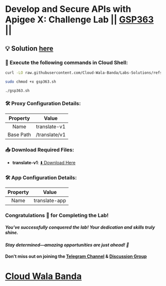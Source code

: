 # Develop and Secure APIs with Apigee X: Challenge Lab || [GSP363](https://www.cloudskillsboost.google/focuses/32171?parent=catalog) ||

## 💡 Solution [here](https://youtu.be/DQPZsyge3vk)

### 🚀 **Execute the following commands in Cloud Shell:**

```bash
curl -LO raw.githubusercontent.com/Cloud-Wala-Banda/Labs-Solutions/refs/heads/main/Develop%20and%20Secure%20APIs%20with%20Apigee%20X%20Challenge%20Lab/gsp363.sh

sudo chmod +x gsp363.sh

./gsp363.sh
```

### 🛠️ **Proxy Configuration Details:**  

| **Property**   | **Value**     |  
| :------------: | :------------: |  
| Name           | translate-v1   |  
| Base Path      | /translate/v1  |

### 📥 **Download Required Files:**  

- **translate-v1**: [⬇️ Download Here](https://drive.google.com/uc?export=download&id=1IxJMjqAJ-FVKWOdg2HnJ79wY7BBlbjbJ)

### 🛠️ **App Configuration Details:**  

| **Property**   | **Value**           |  
| :------------: | :-----------------: |  
| Name           | translate-app       |

### Congratulations 🎉 for Completing the Lab!  

##### *You've successfully conquered the lab! Your dedication and skills truly shine.*  

#### *Stay determined—amazing opportunities are just ahead! 🚀*  

#### Don't miss out on joining the [Telegram Channel](https://t.me/cloudwalabanda) & [Discussion Group](https://t.me/cloudwalabandachats)  

# [Cloud Wala Banda](https://www.youtube.com/@cloudwalabanda)  
